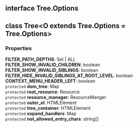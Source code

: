 ## interface **Tree.Options**

## class **Tree**\<O extends Tree.Options = Tree.Options>
### Properties
**FILTER_PATH_DEPTHS**: Set | ALL<br>
**FILTER_SHOW_INVALID_CHILDREN**: boolean<br>
**FILTER_SHOW_INVALID_SIBLINGS**: boolean<br>
**FILTER_HIDE_INVALID_SIBLINGS_AT_ROOT_LEVEL**: boolean<br>
**CONTEXT_MENU_HEADER_LEFT**: boolean<br>
`protected` **dom_tree**: Map<br>
`protected` **root_resource**: Resource<br>
`protected` **resource_manager**: ResourceManger<br>
`protected` **outer_el**: HTMLElement<br>
`protected` **tree_container**: HTMLElement<br>
`protected` **expand_handlers**: Map<br>
`protected` **not_allowed_entry_chars**: string[]<br>


